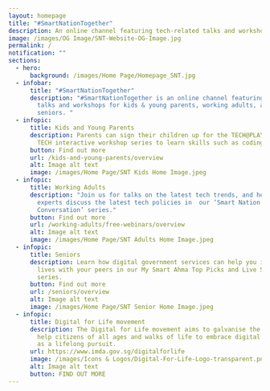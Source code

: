 ```yaml
---
layout: homepage
title: "#SmartNationTogether"
description: An online channel featuring tech-related talks and workshops.
image: /images/OG Image/SNT-Website-OG-Image.jpg
permalink: /
notification: ""
sections:
  - hero:
      background: /images/Home Page/Homepage_SNT.jpg
  - infobar:
      title: "#SmartNationTogether"
      description: "#SmartNationTogether is an online channel featuring tech-related
        talks and workshops for kids & young parents, working adults, and
        seniors. "
  - infopic:
      title: Kids and Young Parents
      description: Parents can sign their children up for the TECH@PLAY or FUN WITH
        TECH interactive workshop series to learn skills such as coding and AI.
      button: Find out more
      url: /kids-and-young-parents/overview
      alt: Image alt text
      image: /images/Home Page/SNT Kids Home Image.jpeg
  - infopic:
      title: Working Adults
      description: "Join us for talks on the latest tech trends, and hear our subject
        experts discuss the latest tech policies in  our ‘Smart Nation: In
        Conversation’ series."
      button: Find out more
      url: /working-adults/free-webinars/overview
      alt: Image alt text
      image: /images/Home Page/SNT Adults Home Image.jpeg
  - infopic:
      title: Seniors
      description: Learn how digital government services can help you in your daily
        lives with your peers in our My Smart Ahma Top Picks and Live Smart
        series.
      button: Find out more
      url: /seniors/overview
      alt: Image alt text
      image: /images/Home Page/SNT Senior Home Image.jpeg
  - infopic:
      title: Digital for Life movement
      description: The Digital for Life movement aims to galvanise the community to
        help citizens of all ages and walks of life to embrace digital learning
        as a lifelong pursuit.
      url: https://www.imda.gov.sg/digitalforlife
      image: /images/Icons & Logos/Digital-For-Life-Logo-transparent.png
      alt: Image alt text
      button: FIND OUT MORE
---
```

